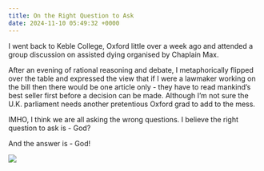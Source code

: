 ```yaml
---
title: On the Right Question to Ask
date: 2024-11-10 05:49:32 +0000
---
```


I went back to Keble College, Oxford little over a week ago and attended a group discussion on assisted dying organised by Chaplain Max.

After an evening of rational reasoning and debate, I metaphorically flipped over the table and expressed the view that if I were a lawmaker working on the bill then there would be one article only - they have to read mankind’s best seller first before a decision can be made. Although I’m not sure the U.K. parliament needs another pretentious Oxford grad to add to the mess.

IMHO, I think we are all asking the wrong questions. I believe the right question to ask is - God?

And the answer is - God!

![](/d883c083d2111590773fdb0e89c1a0be.gif)